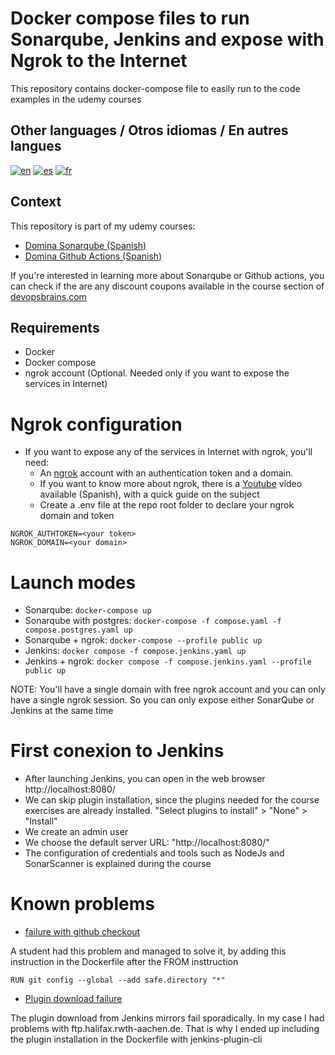 # Docker compose files to run Sonarqube, Jenkins and expose with Ngrok to the Internet

This repository contains docker-compose file to easily run to the code examples in the udemy courses

## Other languages / Otros idiomas / En autres langues
[![en](https://img.shields.io/badge/in-english-blue.svg)](https://github.com/BrainsDevOps/sonarqube-udemy-docker-compose/blob/main/readme.md)
[![es](https://img.shields.io/badge/en-español-yellow.svg)](https://github.com/BrainsDevOps/sonarqube-udemy-docker-compose/blob/main/readme-es.md)
[![fr](https://img.shields.io/badge/fr-français-red.svg)](https://github.com/BrainsDevOps/sonarqube-udemy-docker-compose/blob/main/readme-fr.md)

## Context
This repository is part of my udemy courses:
* [Domina Sonarqube (Spanish)](https://www.udemy.com/course/domina-sonarqube/?referralCode=EF59257E7D8DC3026D6D)
* [Domina Github Actions (Spanish)](https://www.udemy.com/course/domina-github-actions/?referralCode=CBFBAF72C38BE758CFE1)

If you're interested in learning more about Sonarqube or Github actions, you can check if the are any discount coupons available in the
course section of [devopsbrains.com](https://devopsbrains.com/cursos/)

## Requirements
* Docker
* Docker compose
* ngrok account (Optional. Needed only if you want to expose the services in Internet)

# Ngrok configuration
* If you want to expose any of the services in Internet with ngrok, you'll need:
    * An [ngrok](https://ngrok.com/) account with an authentication token and a domain.
    * If you want to know more about ngrok, there is a [Youtube](https://youtu.be/UW8BObHdi08) vídeo available (Spanish), with a quick guide on the subject
    * Create a .env file at the repo root folder to declare your ngrok domain and token 
```
NGROK_AUTHTOKEN=<your token>
NGROK_DOMAIN=<your domain>
```

# Launch modes
* Sonarqube: `docker-compose up`
* Sonarqube with postgres: `docker-compose -f compose.yaml -f compose.postgres.yaml up`
* Sonarqube + ngrok: `docker-compose --profile public up`
* Jenkins: `docker compose -f compose.jenkins.yaml up`
* Jenkins + ngrok: `docker compose -f compose.jenkins.yaml --profile public up`

NOTE: You'll have a single domain with free ngrok account and you can only have a single ngrok session. So you can only expose either SonarQube or Jenkins at the same time

# First conexion to Jenkins
* After launching Jenkins, you can open in the web browser http://localhost:8080/
* We can skip plugin installation, since the plugins needed for the course exercises are already installed. "Select plugins to install" > "None" > "Install"
* We create an admin user
* We choose the default server URL: "http://localhost:8080/"
* The configuration of credentials and tools such as NodeJs and SonarScanner is explained during the course

# Known problems
* [failure with github checkout](https://github.com/jenkinsci/helm-charts/issues/728)

A student had this problem and managed to solve it, by adding this instruction in the Dockerfile after the FROM insttruction

```
RUN git config --global --add safe.directory "*"
```

* [Plugin download failure](https://community.jenkins.io/t/issue-while-upgrading-plugins-on-latest-jenkins/9846)

The plugin download from Jenkins mirrors fail sporadically. In my case I had problems with ftp.halifax.rwth-aachen.de. That is why I ended up including the plugin installation in the Dockerfile with jenkins-plugin-cli
